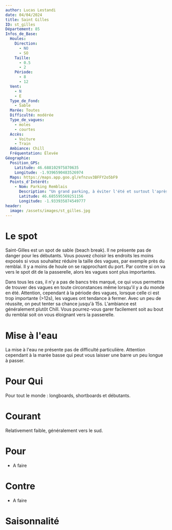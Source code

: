 ```yaml
---
author: Lucas Lestandi
date: 04/04/2024
title: Saint Gilles
ID: st_gilles
Département: 85
Infos_de_Base:
  Houles:
    Direction:
      - NO
      - SO
    Taille:
      - 0.5
      - 2
    Période:
      - 8
      - 12
  Vent:
    - N
    - E
  Type_de_Fond:
    - Sable
  Marée: Toutes
  Difficulté: modérée
  Type_de_vagues:
    - moles
    - courtes
  Accès:
    - Voiture
    - Train
  Ambiance: Chill
  Fréquentation: Élevée
Géographie:
  Position_GPS:
    Latitude: 46.688102975870635
    Longitude: -1.9396590483526974
  Maps: https://maps.app.goo.gl/efnzuv3BFFY2o5bF9
  Points_d'Intérêt:
    - Nom: Parking Remblais
      Description: "Un grand parking, à éviter l'été et surtout l'après midi. Toilettes au bout du remblais"
      Latitude: 46.685595569251156
      Longitude: -1.933935874549777
header:
  image: /assets/images/st_gilles.jpg
---
```


# Le spot
Saint-Gilles est un spot de sable (beach break). Il ne présente pas de danger pour les débutants. Vous pouvez choisir les endroits les moins exposés si vous souhaitez réduire la taille des vagues, par exemple près du remblai. Il y a moins de houle on se rapprochant du port. Par contre si on va vers le spot dit de la passerelle, alors les vagues sont plus importantes.

Dans tous les cas, il n'y a pas de bancs très marqué, ce qui vous permettra de trouver des vagues en toute circonstances même lorsqu'il y a du monde en été. Attention, cependant à la période des vagues, lorsque celle ci est trop importante (>12s), les vagues ont tendance à fermer. Avec un peu de réussite, on peut tenter sa chance jusqu'à 15s. L'ambiance est généralement plutôt Chill. Vous pourrez-vous garer facilement soit au bout du remblai soit on vous éloignant vers la passerelle.

# Mise à l'eau

La mise à l'eau ne présente pas de difficulté particulière. Attention cependant à la marée basse qui peut vous laisser une barre un peu longue à passer.

# Pour Qui
Pour tout le monde : longboards, shortboards et débutants.

# Courant
Relativement faible, généralement vers le sud.

# Pour
- A faire

# Contre
- A faire

# Saisonnalité